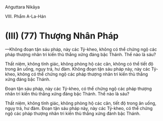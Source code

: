 Aṅguttara Nikāya

VIII. Phẩm A-La-Hán

# (III) (77) Thượng Nhân Pháp

—Không đoạn tận sáu pháp, này các Tỷ-kheo, không có thể chứng ngộ các pháp thượng nhân tri kiến thù thắng xứng đáng bậc Thánh. Thế nào là sáu?

Thất niệm, không tỉnh giác, không phòng hộ các căn, không có thể tiết độ trong ăn uống, ngụy trá, hư đàm. Không đoạn tận sáu pháp này, này các Tỷ-kheo, không có thể chứng ngộ các pháp thượng nhân tri kiến thù thắng xứng đáng bậc Thánh.

Ðoạn tận sáu pháp, này các Tỷ-kheo, có thể chứng ngộ các pháp thượng nhân tri kiến thù thắng xứng đáng bậc Thánh. Thế nào là sáu?

Thất niệm, không tỉnh giác, không phòng hộ các căn, tiết độ trong ăn uống, ngụy trá, hư đàm. Ðoạn tận sáu pháp này, này các Tỷ-kheo, có thể chứng ngộ các pháp thượng nhân tri kiến thù thắng xứng đánh bậc Thánh.

